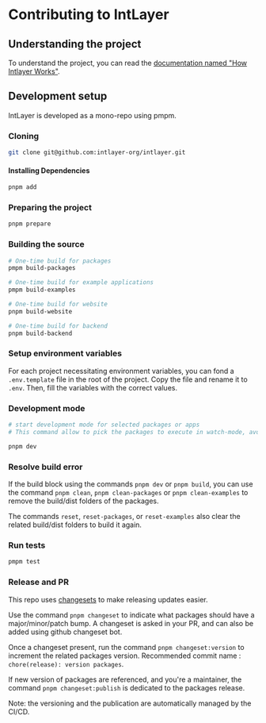 # Contributing to IntLayer

## Understanding the project

To understand the project, you can read the [documentation named "How Intlayer Works"](https://github.com/aymericzip/intlayer/blob/main/docs/docs/how_works_intlayer.md).

## Development setup

IntLayer is developed as a mono-repo using pmpm.

### Cloning

```sh
git clone git@github.com:intlayer-org/intlayer.git
```

#### Installing Dependencies

```sh
pnpm add
```

### Preparing the project

```sh
pnpm prepare
```

### Building the source

```sh
# One-time build for packages
pmpm build-packages

# One-time build for example applications
pmpm build-examples

# One-time build for website
pnpm build-website

# One-time build for backend
pnpm build-backend
```

### Setup environment variables

For each project necessitating environment variables, you can fond a `.env.template` file in the root of the project. Copy the file and rename it to `.env`. Then, fill the variables with the correct values.

### Development mode

```sh
# start development mode for selected packages or apps
# This command allow to pick the packages to execute in watch-mode, avoid conflicts, and optimize performances during development

pnpm dev
```

### Resolve build error

If the build block using the commands `pnpm dev` or `pnpm build`, you can use the command `pnpm clean`, `pnpm clean-packages` or `pnpm clean-examples` to remove the build/dist folders of the packages.

The commands `reset`, `reset-packages`, or `reset-examples` also clear the related build/dist folders to build it again.

### Run tests

```sh
pmpm test
```

### Release and PR

This repo uses [changesets](https://github.com/changesets/changesets) to
make releasing updates easier.

Use the command `pnpm changeset` to indicate what packages should have a major/minor/patch bump. A changeset is asked in your PR, and can also be added using github changeset bot.

Once a changeset present, run the command `pnpm changeset:version` to increment the related packages version. Recommended commit name : `chore(release): version packages`.

If new version of packages are referenced, and you're a maintainer, the command `pnpm changeset:publish` is dedicated to the packages release.

Note: the versioning and the publication are automatically managed by the CI/CD.
